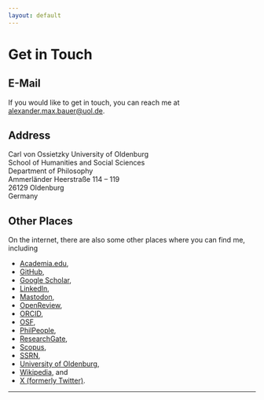 ```yaml
---
layout: default
---
```


# Get in Touch

## E-Mail

If you would like to get in touch, you can reach me at <alexander.max.bauer@uol.de>.

## Address

Carl von Ossietzky University of Oldenburg<br>
School of Humanities and Social Sciences<br>
Department of Philosophy<br>
Ammerländer Heerstraße 114 – 119<br>
26129 Oldenburg<br>
Germany

## Other Places

On the internet, there are also some other places where you can find me, including
+ [Academia.edu](https://uni-oldenburg.academia.edu/alexandermaxbauer),
+ [GitHub](https://github.com/alephmembeth),
+ [Google Scholar](https://scholar.google.de/citations?user=EFeokZUAAAAJ),
+ [LinkedIn](https://www.linkedin.com/in/alexandermaxbauer/),
+ [Mastodon](https://ohai.social/@alephmembeth),
+ [OpenReview](https://openreview.net/profile?id=~Alexander_Max_Bauer1),
+ [ORCID](https://orcid.org/0000-0003-0923-6864),
+ [OSF](https://osf.io/profile/),
+ [PhilPeople](https://philpeople.org/profiles/alexander-max-bauer),
+ [ResearchGate](https://www.researchgate.net/profile/Alexander-Bauer-2),
+ [Scopus](https://www.scopus.com/authid/detail.uri?authorId=57221999493),
+ [SSRN](https://papers.ssrn.com/sol3/cf_dev/AbsByAuth.cfm?per_id=5771974),
+ [University of Oldenburg](https://uol.de/philosophie/alexander-max-bauer),
+ [Wikipedia](https://de.wikipedia.org/wiki/Benutzer:Alephmembeth), and
+ [X (formerly Twitter)](https://x.com/alephmembeth).

***
